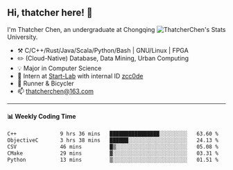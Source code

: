 ## Hi, thatcher here! :wave:

<img align="right" src="https://github-readme-stats.vercel.app/api?username=thatcherchen&title_color=333&text_color=777" alt="ThatcherChen's Stats" >

I'm Thatcher Chen, an undergraduate at Chongqing University.

- :hammer_and_pick:  C/C++/Rust/Java/Scala/Python/Bash | GNU/Linux | FPGA
- :pencil2:  (Cloud-Native) Database, Data Mining, Urban Computing
- :bulb:   Major in Computer Science
- :telescope:  Intern at [Start-Lab](https://github.com/Spatio-Temporal-Lab) with internal ID [zcc0de](https://github.com/zcc0de)
- :seedling:  Runner & Bicycler
- :mailbox: thatcherchen@163.com

---

#### :bar_chart: Weekly Coding Time

<!--START_SECTION:waka-->

```txt
C++              9 hrs 36 mins   ████████████████░░░░░░░░░   63.60 %
ObjectiveC       3 hrs 38 mins   ██████░░░░░░░░░░░░░░░░░░░   24.13 %
CSV              46 mins         █▒░░░░░░░░░░░░░░░░░░░░░░░   05.08 %
CMake            29 mins         ▓░░░░░░░░░░░░░░░░░░░░░░░░   03.31 %
Python           13 mins         ▒░░░░░░░░░░░░░░░░░░░░░░░░   01.51 %
```

<!--END_SECTION:waka-->
